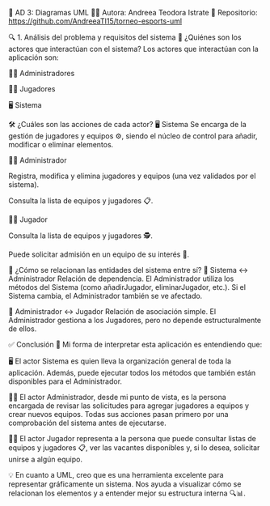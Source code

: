 🎯 AD 3: Diagramas UML
👩‍💻 Autora: Andreea Teodora Istrate
📁 Repositorio: https://github.com/AndreeaTI15/torneo-esports-uml

🔍 1. Análisis del problema y requisitos del sistema
👥 ¿Quiénes son los actores que interactúan con el sistema?
Los actores que interactúan con la aplicación son:

👨‍💼 Administradores

🧑‍🎮 Jugadores

🖥️ Sistema

🛠️ ¿Cuáles son las acciones de cada actor?
🖥️ Sistema
Se encarga de la gestión de jugadores y equipos ⚙️, siendo el núcleo de control para añadir, modificar o eliminar elementos.

👨‍💼 Administrador

Registra, modifica y elimina jugadores y equipos (una vez validados por el sistema).

Consulta la lista de equipos y jugadores 📋.

🧑‍🎮 Jugador

Consulta la lista de equipos y jugadores 🕵️.

Puede solicitar admisión en un equipo de su interés 📩.

🔗 ¿Cómo se relacionan las entidades del sistema entre sí?
🔄 Sistema ↔️ Administrador
Relación de dependencia. El Administrador utiliza los métodos del Sistema (como añadirJugador, eliminarJugador, etc.). Si el Sistema cambia, el Administrador también se ve afectado.

🤝 Administrador ↔️ Jugador
Relación de asociación simple. El Administrador gestiona a los Jugadores, pero no depende estructuralmente de ellos.

✅ Conclusión
📌 Mi forma de interpretar esta aplicación es entendiendo que:

🖥️ El actor Sistema es quien lleva la organización general de toda la aplicación.
Además, puede ejecutar todos los métodos que también están disponibles para el Administrador.

👨‍💼 El actor Administrador, desde mi punto de vista, es la persona encargada de revisar las solicitudes para agregar jugadores a equipos y crear nuevos equipos.
Todas sus acciones pasan primero por una comprobación del sistema antes de ejecutarse.

🧑‍🎮 El actor Jugador representa a la persona que puede consultar listas de equipos y jugadores 📋, ver las vacantes disponibles y, si lo desea, solicitar unirse a algún equipo.

💡 En cuanto a UML, creo que es una herramienta excelente para representar gráficamente un sistema. Nos ayuda a visualizar cómo se relacionan los elementos y a entender mejor su estructura interna 🔍📊.

